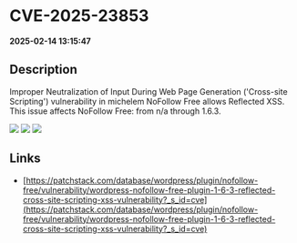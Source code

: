 # CVE-2025-23853

**2025-02-14 13:15:47**

## Description
Improper Neutralization of Input During Web Page Generation ('Cross-site Scripting') vulnerability in michelem NoFollow Free allows Reflected XSS. This issue affects NoFollow Free: from n/a through 1.6.3.

![](https://img.shields.io/static/v1?label=Score&message=7.1&color=red)
![](https://img.shields.io/static/v1?label=Severity&message=HIGH&color=red)
![](https://img.shields.io/static/v1?label=CWE&message=XSS&color=green)

## Links
- [https://patchstack.com/database/wordpress/plugin/nofollow-free/vulnerability/wordpress-nofollow-free-plugin-1-6-3-reflected-cross-site-scripting-xss-vulnerability?_s_id=cve](https://patchstack.com/database/wordpress/plugin/nofollow-free/vulnerability/wordpress-nofollow-free-plugin-1-6-3-reflected-cross-site-scripting-xss-vulnerability?_s_id=cve)
